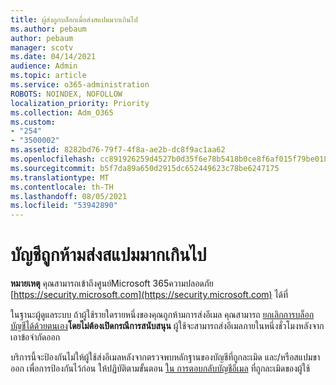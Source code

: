 ```yaml
---
title: ผู้ส่งถูกบล็อกเมื่อส่งสแปมมากเกินไป
ms.author: pebaum
author: pebaum
manager: scotv
ms.date: 04/14/2021
audience: Admin
ms.topic: article
ms.service: o365-administration
ROBOTS: NOINDEX, NOFOLLOW
localization_priority: Priority
ms.collection: Adm_O365
ms.custom:
- "254"
- "3500002"
ms.assetid: 8282bd76-79f7-4f8a-ae2b-dc8f9ac1aa62
ms.openlocfilehash: cc891926259d4527b0d35f6e78b5418b0ce8f6af015f79be01866ffe088704c7
ms.sourcegitcommit: b5f7da89a650d2915dc652449623c78be6247175
ms.translationtype: MT
ms.contentlocale: th-TH
ms.lasthandoff: 08/05/2021
ms.locfileid: "53942890"
---
```

# <a name="account-is-restricted-for-sending-too-much-spam"></a>บัญชีถูกห้ามส่งสแปมมากเกินไป

**หมายเหตุ** คุณสามารถเข้าถึงศูนย์Microsoft 365ความปลอดภัย [https://security.microsoft.com](https://security.microsoft.com) ได้ที่

ในฐานะผู้ดูแลระบบ ถ้าผู้ใช้รายใดรายหนึ่งของคุณถูกห้ามการส่งอีเมล คุณสามารถ [ยกเลิกการบล็อกบัญชีได้ด้วยตนเอง](https://security.microsoft.com/?hash=/restrictedusers)**โดยไม่ต้องเปิดกรณีการสนับสนุน** ผู้ใช้จะสามารถส่งอีเมลภายในหนึ่งชั่วโมงหลังจากเอาข้อจํากัดออก

บริการนี้จะป้องกันไม่ให้ผู้ใช้ส่งอีเมลหลังจากตรวจพบหลักฐานของบัญชีที่ถูกละเมิด และ/หรือสแปมขาออก เพื่อการป้องกันไว้ก่อน ให้ปฏิบัติตามขั้นตอน [ใน การตอบกลับบัญชีอีเมล](https://docs.microsoft.com/microsoft-365/security/office-365-security/responding-to-a-compromised-email-account) ที่ถูกละเมิดของผู้ใช้
